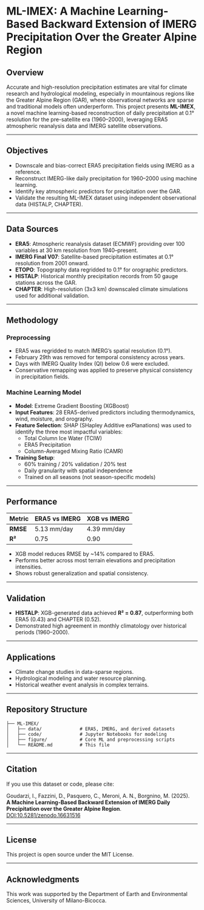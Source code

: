 # ML-IMEX: A Machine Learning-Based Backward Extension of IMERG Precipitation Over the Greater Alpine Region

## Overview

Accurate and high-resolution precipitation estimates are vital for climate research and hydrological modeling, especially in mountainous regions like the Greater Alpine Region (GAR), where observational networks are sparse and traditional models often underperform. This project presents **ML-IMEX**, a novel machine learning-based reconstruction of daily precipitation at 0.1° resolution for the pre-satellite era (1960–2000), leveraging ERA5 atmospheric reanalysis data and IMERG satellite observations.

---

## Objectives

- Downscale and bias-correct ERA5 precipitation fields using IMERG as a reference.
- Reconstruct IMERG-like daily precipitation for 1960–2000 using machine learning.
- Identify key atmospheric predictors for precipitation over the GAR.
- Validate the resulting ML-IMEX dataset using independent observational data (HISTALP, CHAPTER).

---

## Data Sources

- **ERA5**: Atmospheric reanalysis dataset (ECMWF) providing over 100 variables at 30 km resolution from 1940–present.
- **IMERG Final V07**: Satellite-based precipitation estimates at 0.1° resolution from 2001 onward.
- **ETOPO**: Topography data regridded to 0.1° for orographic predictors.
- **HISTALP**: Historical monthly precipitation records from 50 gauge stations across the GAR.
- **CHAPTER**: High-resolution (3x3 km) downscaled climate simulations used for additional validation.

---

## Methodology

### Preprocessing

- ERA5 was regridded to match IMERG’s spatial resolution (0.1°).
- February 29th was removed for temporal consistency across years.
- Days with IMERG Quality Index (QI) below 0.6 were excluded.
- Conservative remapping was applied to preserve physical consistency in precipitation fields.

### Machine Learning Model

- **Model**: Extreme Gradient Boosting (XGBoost)
- **Input Features**: 28 ERA5-derived predictors including thermodynamics, wind, moisture, and orography.
- **Feature Selection**: SHAP (SHapley Additive exPlanations) was used to identify the three most impactful variables:
  - Total Column Ice Water (TCIW)
  - ERA5 Precipitation
  - Column-Averaged Mixing Ratio (CAMR)
- **Training Setup**:
  - 60% training / 20% validation / 20% test
  - Daily granularity with spatial independence
  - Trained on all seasons (not season-specific models)

---

## Performance

| Metric        | ERA5 vs IMERG | XGB vs IMERG |
|---------------|---------------|---------------|
| **RMSE**      | 5.13 mm/day   | 4.39 mm/day   |
| **R²**        | 0.75          | 0.90          |

- XGB model reduces RMSE by ~14% compared to ERA5.
- Performs better across most terrain elevations and precipitation intensities.
- Shows robust generalization and spatial consistency.

---

## Validation

- **HISTALP**: XGB-generated data achieved **R² = 0.87**, outperforming both ERA5 (0.43) and CHAPTER (0.52).
- Demonstrated high agreement in monthly climatology over historical periods (1960–2000).

---

## Applications

- Climate change studies in data-sparse regions.
- Hydrological modeling and water resource planning.
- Historical weather event analysis in complex terrains.

---

## Repository Structure

```
├── ML-IMEX/
│   ├── data/              # ERA5, IMERG, and derived datasets
│   ├── code/              # Jupyter Notebooks for modeling
│   ├── figure/            # Core ML and preprocessing scripts
│   └── README.md          # This file
```

---

## Citation

If you use this dataset or code, please cite:

Goudarzi, I., Fazzini, D., Pasquero, C., Meroni, A. N., Borgnino, M. (2025).  
**A Machine Learning-Based Backward Extension of IMERG Daily Precipitation over the Greater Alpine Region**.  
[DOI:10.5281/zenodo.16631516](https://doi.org/10.5281/zenodo.16631516)

---

## License

This project is open source under the MIT License.

---

## Acknowledgments

This work was supported by the Department of Earth and Environmental Sciences, University of Milano-Bicocca.

